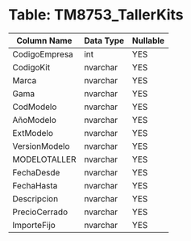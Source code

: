 # Table: TM8753_TallerKits

| Column Name | Data Type | Nullable |
|-------------|-----------|----------|
| CodigoEmpresa | int | YES |
| CodigoKit | nvarchar | YES |
| Marca | nvarchar | YES |
| Gama | nvarchar | YES |
| CodModelo | nvarchar | YES |
| AñoModelo | nvarchar | YES |
| ExtModelo | nvarchar | YES |
| VersionModelo | nvarchar | YES |
| MODELOTALLER | nvarchar | YES |
| FechaDesde | nvarchar | YES |
| FechaHasta | nvarchar | YES |
| Descripcion | nvarchar | YES |
| PrecioCerrado | nvarchar | YES |
| ImporteFijo | nvarchar | YES |
